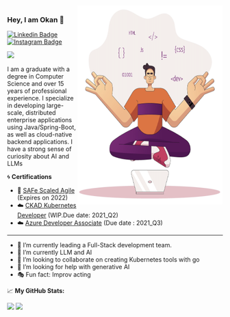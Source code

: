 <img align="right" src="https://github.com/okancetin/okancetin/blob/main/illustration.jpg" alt="Illustration of Okan during coding" width=340px height=465px/>

### Hey, I am Okan 👋
[![Linkedin Badge](https://img.shields.io/badge/-LinkedIn-0e76a8?style=flat-square&logo=Linkedin&logoColor=white)](https://linkedin.com/in/ocetin)
[![Instagram Badge](https://img.shields.io/badge/-Instagram-e4405f?style=flat-square&logo=Instagram&logoColor=white)](https://instagram.com/ocetin/)

![](https://komarev.com/ghpvc/?username=okancetin)

I am a graduate with a degree in Computer Science and over 15 years of professional experience. I specialize in developing large-scale, distributed enterprise applications using Java/Spring-Boot, as well as cloud-native backend applications. I have a strong sense of curiosity about AI and LLMs

:cyclone: **Certifications**
- :triangular_flag_on_post: [SAFe Scaled Agile](https://www.youracclaim.com/badges/16d5c52f-aaf0-4823-92a4-10b526de3068/linked_in) (Expires on 2022)
- :cloud: [CKAD Kubernetes Developer](https://training.linuxfoundation.org/certification/certified-kubernetes-application-developer-ckad/) (WIP.Due date: 2021_Q2)
- :cloud: [Azure Developer Associate](https://docs.microsoft.com/en-us/learn/certifications/azure-developer/) (Due date : 2021_Q3)
___

- 🔭 I’m currently leading a Full-Stack development team.
- 🌱 I’m currently LLM and AI 
- 👯 I’m looking to collaborate on creating Kubernetes tools with go
- 🤔 I’m looking for help with generative AI
- :performing_arts: Fun fact: Improv acting


📈 **My GitHub Stats:**

<p>
  <img height="180em" src="https://github-readme-stats.vercel.app/api?username=okancetin&show_icons=true&hide_border=true&&count_private=true&include_all_commits=true" />
  <img height="180em" src="https://github-readme-stats.vercel.app/api/top-langs/?username=okancetin&exclude_repo=KNN-Image-Classification&show_icons=true&hide_border=true&layout=compact&langs_count=8"/>
</p>
